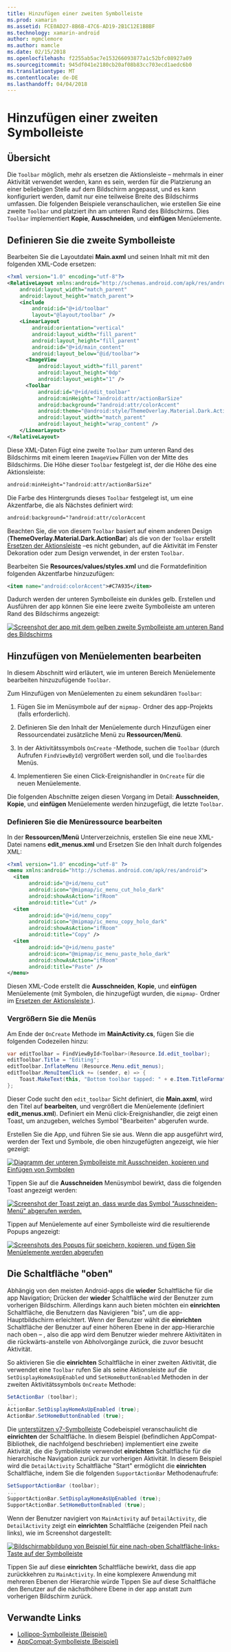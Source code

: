 ```yaml
---
title: Hinzufügen einer zweiten Symbolleiste
ms.prod: xamarin
ms.assetid: FCE0AD27-8B6B-47C6-AD19-2B1C12E1BBBF
ms.technology: xamarin-android
author: mgmclemore
ms.author: mamcle
ms.date: 02/15/2018
ms.openlocfilehash: f2255ab5ac7e153266093877a1c52bfc08927a09
ms.sourcegitcommit: 945df041e2180cb20af08b83cc703ecd1aedc6b0
ms.translationtype: MT
ms.contentlocale: de-DE
ms.lasthandoff: 04/04/2018
---
```

# <a name="adding-a-second-toolbar"></a>Hinzufügen einer zweiten Symbolleiste


## <a name="overview"></a>Übersicht 

Die `Toolbar` möglich, mehr als ersetzen die Aktionsleiste &ndash; mehrmals in einer Aktivität verwendet werden, kann es sein, werden für die Platzierung an einer beliebigen Stelle auf dem Bildschirm angepasst, und es kann konfiguriert werden, damit nur eine teilweise Breite des Bildschirms umfassen. Die folgenden Beispiele veranschaulichen, wie erstellen Sie eine zweite `Toolbar` und platziert ihn am unteren Rand des Bildschirms. Dies `Toolbar` implementiert **Kopie**, **Ausschneiden**, und **einfügen** Menüelemente. 


## <a name="define-the-second-toolbar"></a>Definieren Sie die zweite Symbolleiste 

Bearbeiten Sie die Layoutdatei **Main.axml** und seinen Inhalt mit mit den folgenden XML-Code ersetzen:

```xml
<?xml version="1.0" encoding="utf-8"?>
<RelativeLayout xmlns:android="http://schemas.android.com/apk/res/android"
    android:layout_width="match_parent"
    android:layout_height="match_parent">
    <include
        android:id="@+id/toolbar"
        layout="@layout/toolbar" />
    <LinearLayout
        android:orientation="vertical"
        android:layout_width="fill_parent"
        android:layout_height="fill_parent"
        android:id="@+id/main_content"
        android:layout_below="@id/toolbar">
      <ImageView
          android:layout_width="fill_parent"
          android:layout_height="0dp"
          android:layout_weight="1" />
      <Toolbar
          android:id="@+id/edit_toolbar"
          android:minHeight="?android:attr/actionBarSize"
          android:background="?android:attr/colorAccent"
          android:theme="@android:style/ThemeOverlay.Material.Dark.ActionBar"
          android:layout_width="match_parent"
          android:layout_height="wrap_content" />
    </LinearLayout>
</RelativeLayout>
```

Diese XML-Daten Fügt eine zweite `Toolbar` zum unteren Rand des Bildschirms mit einem leeren `ImageView` Füllen von der Mitte des Bildschirms. Die Höhe dieser `Toolbar` festgelegt ist, der die Höhe des eine Aktionsleiste: 

```xml
android:minHeight="?android:attr/actionBarSize"
```

Die Farbe des Hintergrunds dieses `Toolbar` festgelegt ist, um eine Akzentfarbe, die als Nächstes definiert wird:

```xml
android:background="?android:attr/colorAccent
```

Beachten Sie, die von diesem `Toolbar` basiert auf einem anderen Design (**ThemeOverlay.Material.Dark.ActionBar**) als die von der `Toolbar` erstellt [Ersetzen der Aktionsleiste](~/android/user-interface/controls/tool-bar/replacing-the-action-bar.md) &ndash;es nicht gebunden, auf die Aktivität im Fenster Dekoration oder zum Design verwendet, in der ersten `Toolbar`.

Bearbeiten Sie **Resources/values/styles.xml** und die Formatdefinition folgenden Akzentfarbe hinzuzufügen: 

```xml
<item name="android:colorAccent">#C7A935</item>
```

Dadurch werden der unteren Symbolleiste ein dunkles gelb. Erstellen und Ausführen der app können Sie eine leere zweite Symbolleiste am unteren Rand des Bildschirms angezeigt: 

[![Screenshot der app mit dem gelben zweite Symbolleiste am unteren Rand des Bildschirms](adding-a-second-toolbar-images/01-second-toolbar-sml.png)](adding-a-second-toolbar-images/01-second-toolbar.png#lightbox)


 
## <a name="add-edit-menu-items"></a>Hinzufügen von Menüelementen bearbeiten 

In diesem Abschnitt wird erläutert, wie im unteren Bereich Menüelemente bearbeiten hinzuzufügende `Toolbar`. 

Zum Hinzufügen von Menüelementen zu einem sekundären `Toolbar`: 

1.  Fügen Sie im Menüsymbole auf der `mipmap-` Ordner des app-Projekts (falls erforderlich).

2.  Definieren Sie den Inhalt der Menüelemente durch Hinzufügen einer Ressourcendatei zusätzliche Menü zu **Ressourcen/Menü**. 

3.  In der Aktivitätssymbols `OnCreate` -Methode, suchen die `Toolbar` (durch Aufrufen `FindViewById`) vergrößert werden soll, und die `Toolbar`des Menüs.

4.  Implementieren Sie einen Click-Ereignishandler in `OnCreate` für die neuen Menüelemente. 

Die folgenden Abschnitte zeigen diesen Vorgang im Detail: **Ausschneiden**, **Kopie**, und **einfügen** Menüelemente werden hinzugefügt, die letzte `Toolbar`. 



### <a name="define-the-edit-menu-resource"></a>Definieren Sie die Menüressource bearbeiten

In der **Ressourcen/Menü** Unterverzeichnis, erstellen Sie eine neue XML-Datei namens **edit_menus.xml** und Ersetzen Sie den Inhalt durch folgendes XML:

```xml
<?xml version="1.0" encoding="utf-8" ?>
<menu xmlns:android="http://schemas.android.com/apk/res/android">
  <item
       android:id="@+id/menu_cut"
       android:icon="@mipmap/ic_menu_cut_holo_dark"
       android:showAsAction="ifRoom"
       android:title="Cut" />
  <item
       android:id="@+id/menu_copy"
       android:icon="@mipmap/ic_menu_copy_holo_dark"
       android:showAsAction="ifRoom"
       android:title="Copy" />
  <item
       android:id="@+id/menu_paste"
       android:icon="@mipmap/ic_menu_paste_holo_dark"
       android:showAsAction="ifRoom"
       android:title="Paste" />
</menu>
```

Diesen XML-Code erstellt die **Ausschneiden**, **Kopie**, und **einfügen** Menüelemente (mit Symbolen, die hinzugefügt wurden, die `mipmap-` Ordner im [Ersetzen der Aktionsleiste ](~/android/user-interface/controls/tool-bar/replacing-the-action-bar.md)).



### <a name="inflate-the-menus"></a>Vergrößern Sie die Menüs

Am Ende der `OnCreate` Methode im **MainActivity.cs**, fügen Sie die folgenden Codezeilen hinzu: 

```csharp
var editToolbar = FindViewById<Toolbar>(Resource.Id.edit_toolbar);
editToolbar.Title = "Editing";
editToolbar.InflateMenu (Resource.Menu.edit_menus);
editToolbar.MenuItemClick += (sender, e) => {
    Toast.MakeText(this, "Bottom toolbar tapped: " + e.Item.TitleFormatted, ToastLength.Short).Show();
};
```

Dieser Code sucht den `edit_toolbar` Sicht definiert, die **Main.axml**, wird den Titel auf **bearbeiten**, und vergrößert die Menüelemente (definiert **edit_menus.xml**). Definiert ein Menü click-Ereignishandler, die zeigt einen Toast, um anzugeben, welches Symbol "Bearbeiten" abgerufen wurde. 

Erstellen Sie die App, und führen Sie sie aus. Wenn die app ausgeführt wird, werden der Text und Symbole, die oben hinzugefügten angezeigt, wie hier gezeigt: 

[![Diagramm der unteren Symbolleiste mit Ausschneiden, kopieren und Einfügen von Symbolen](adding-a-second-toolbar-images/02-bottom-toolbar-sml.png)](adding-a-second-toolbar-images/02-bottom-toolbar.png#lightbox)

Tippen Sie auf die **Ausschneiden** Menüsymbol bewirkt, dass die folgenden Toast angezeigt werden: 

[![Screenshot der Toast zeigt an, dass wurde das Symbol "Ausschneiden-Menü" abgerufen werden.](adding-a-second-toolbar-images/03-bottom-tapped-sml.png)](adding-a-second-toolbar-images/03-bottom-tapped.png#lightbox)

Tippen auf Menüelemente auf einer Symbolleiste wird die resultierende Popups angezeigt: 

[![Screenshots des Popups für speichern, kopieren, und fügen Sie Menüelemente werden abgerufen](adding-a-second-toolbar-images/04-menu-action-sml.png)](adding-a-second-toolbar-images/04-menu-action.png#lightbox)



## <a name="the-up-button"></a>Die Schaltfläche "oben" 

Abhängig von den meisten Android-apps die **wieder** Schaltfläche für die app Navigation; Drücken der **wieder** Schaltfläche wird der Benutzer zum vorherigen Bildschirm.
Allerdings kann auch bieten möchten ein **einrichten** Schaltfläche, die Benutzern das Navigieren "bis", um die app-Hauptbildschirm erleichtert. Wenn der Benutzer wählt die **einrichten** Schaltfläche der Benutzer auf einer höheren Ebene in der app-Hierarchie nach oben &ndash; , also die app wird dem Benutzer wieder mehrere Aktivitäten in die rückwärts-anstelle von Abholvorgänge zurück, die zuvor besucht Aktivität. 

So aktivieren Sie die **einrichten** Schaltfläche in einer zweiten Aktivität, die verwendet eine `Toolbar` rufen Sie als seine Aktionsleiste auf die `SetDisplayHomeAsUpEnabled` und `SetHomeButtonEnabled` Methoden in der zweiten Aktivitätssymbols `OnCreate` Methode:

```csharp
SetActionBar (toolbar);
...
ActionBar.SetDisplayHomeAsUpEnabled (true);
ActionBar.SetHomeButtonEnabled (true);
```

Die [unterstützen v7-Symbolleiste](https://developer.xamarin.com/samples/monodroid/Supportv7/AppCompat/Toolbar/) Codebeispiel veranschaulicht die **einrichten** der Schaltfläche. In diesem Beispiel (befindlichen AppCompat-Bibliothek, die nachfolgend beschrieben) implementiert eine zweite Aktivität, die die Symbolleiste verwendet **einrichten** Schaltfläche für die hierarchische Navigation zurück zur vorherigen Aktivität. In diesem Beispiel wird die `DetailActivity` Schaltfläche "Start" ermöglicht die **einrichten** Schaltfläche, indem Sie die folgenden `SupportActionBar` Methodenaufrufe: 

```csharp
SetSupportActionBar (toolbar);
...
SupportActionBar.SetDisplayHomeAsUpEnabled (true);
SupportActionBar.SetHomeButtonEnabled (true);
```

Wenn der Benutzer navigiert von `MainActivity` auf `DetailActivity`, die `DetailActivity` zeigt ein **einrichten** Schaltfläche (zeigenden Pfeil nach links), wie im Screenshot dargestellt:

[![Bildschirmabbildung von Beispiel für eine nach-oben Schaltfläche-links-Taste auf der Symbolleiste](adding-a-second-toolbar-images/05-up-button-sml.png)](adding-a-second-toolbar-images/05-up-button.png#lightbox)

Tippen Sie auf diese **einrichten** Schaltfläche bewirkt, dass die app zurückkehren zu `MainActivity`. In eine komplexere Anwendung mit mehreren Ebenen der Hierarchie würde Tippen Sie auf diese Schaltfläche den Benutzer auf die nächsthöhere Ebene in der app anstatt zum vorherigen Bildschirm zurück. 



## <a name="related-links"></a>Verwandte Links

- [Lollipop-Symbolleiste (Beispiel)](https://developer.xamarin.com/samples/monodroid/android5.0/Toolbar/)
- [AppCompat-Symbolleiste (Beispiel)](https://developer.xamarin.com/samples/monodroid/Supportv7/AppCompat/Toolbar/)
